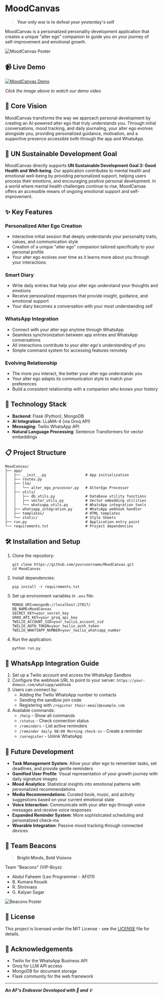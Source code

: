 # MoodCanvas

> **Your only war is to defeat your yesterday's self**

MoodCanvas is a personalized personality development application that creates a unique "alter ego" companion to guide you on your journey of self-improvement and emotional growth.

![MoodCanvas Poster](Images/Team%20Beacons/Mood%20Canvas%20Poster.png)

## 📹 Live Demo

[![MoodCanvas Demo](https://img.youtube.com/vi/ZzH9x7nGJuw/0.jpg)](https://youtu.be/ZzH9x7nGJuw)

*Click the image above to watch our demo video*

## 🌟 Core Vision

MoodCanvas transforms the way we approach personal development by creating an AI-powered alter ego that truly understands you. Through initial conversations, mood tracking, and daily journaling, your alter ego evolves alongside you, providing personalized guidance, motivation, and a supportive presence accessible both through the app and WhatsApp.

## 🎯 UN Sustainable Development Goal

MoodCanvas directly supports **UN Sustainable Development Goal 3: Good Health and Well-being**. Our application contributes to mental health and emotional well-being by providing personalized support, helping users process their emotions, and encouraging positive personal development. In a world where mental health challenges continue to rise, MoodCanvas offers an accessible means of ongoing emotional support and self-improvement.

## ✨ Key Features

### Personalized Alter Ego Creation
- Interactive initial session that deeply understands your personality traits, values, and communication style
- Creation of a unique "alter ego" companion tailored specifically to your personal profile
- Your alter ego evolves over time as it learns more about you through your interactions

### Smart Diary
- Write daily entries that help your alter ego understand your thoughts and emotions
- Receive personalized responses that provide insight, guidance, and emotional support
- Your diary becomes a conversation with your most understanding self

### WhatsApp Integration
- Connect with your alter ego anytime through WhatsApp
- Seamless synchronization between app entries and WhatsApp conversations
- All interactions contribute to your alter ego's understanding of you
- Simple command system for accessing features remotely

### Evolving Relationship
- The more you interact, the better your alter ego understands you
- Your alter ego adapts its communication style to match your preferences
- Build a consistent relationship with a companion who knows your history

## 🚀 Technology Stack

- **Backend**: Flask (Python), MongoDB
- **AI Integration**: LLaMA-4 (via Groq API)
- **Messaging**: Twilio WhatsApp API
- **Natural Language Processing**: Sentence Transformers for vector embeddings

## 📋 Project Structure

```
MoodCanvas/
├── app/
│   ├── __init__.py                  # App initialization
│   ├── routes.py
│   ├── llm/
│   │   └── alter_ego_processor.py   # AlterEgo Processor
│   ├── utils/
│   │   ├── db_utils.py              # Database utility functions
│   │   ├── vector_utils.py          # Vector embedding utilities
│   │   └── whatsapp_utils.py        # WhatsApp integration tools
│   ├── whatsapp_integration.py      # WhatsApp webhook handler
│   ├── templates/                   # HTML templates
│   └── static/                      # Style Sheets
├── run.py                           # Application entry point
└── requirements.txt                 # Project dependencies
```

## 🛠️ Installation and Setup

1. Clone the repository:
   ```
   git clone https://github.com/yourusername/MoodCanvas.git
   cd MoodCanvas
   ```

2. Install dependencies:
   ```
   pip install -r requirements.txt
   ```

3. Set up environment variables in `.env` file:
   ```
   MONGO_URI=mongodb://localhost:27017/
   DB_NAME=MoodCanvas
   SECRET_KEY=your_secret_key
   GROQ_API_KEY=your_groq_api_key
   TWILIO_ACCOUNT_SID=your_twilio_account_sid
   TWILIO_AUTH_TOKEN=your_twilio_auth_token
   TWILIO_WHATSAPP_NUMBER=your_twilio_whatsapp_number
   ```

4. Run the application:
   ```
   python run.py
   ```

## 📱 WhatsApp Integration Guide

1. Set up a Twilio account and access the WhatsApp Sandbox
2. Configure the webhook URL to point to your server: `https://your-domain.com/whatsapp/webhook`
3. Users can connect by:
   - Adding the Twilio WhatsApp number to contacts
   - Sending the sandbox join code
   - Registering with `/register their-email@example.com`
4. Available commands:
   - `/help` - Show all commands
   - `/status` - Check connection status
   - `/reminders` - List active reminders
   - `/reminder daily 08:00 Morning check-in` - Create a reminder
   - `/unregister` - Unlink WhatsApp

## 🔮 Future Development

- **Task Management System**: Allow your alter ego to remember tasks, set deadlines, and provide gentle reminders
- **Gamified User Profile**: Visual representation of your growth journey with daily signature images
- **Mood Analytics**: Statistical insights into emotional patterns with personalized recommendations
- **Media Recommendations**: Curated book, music, and activity suggestions based on your current emotional state
- **Voice Interaction**: Communicate with your alter ego through voice messages and receive voice responses
- **Expanded Reminder System**: More sophisticated scheduling and personalized check-ins
- **Wearable Integration**: Passive mood tracking through connected devices

## 👥 Team Beacons

> **Bright Minds, Bold Visions**

Team "Beacons" (VIP-Boys):

* Abdul Faheem (Leo Programmer - AF011)
* B. Kumara Kousik
* R. Shrinvass
* G. Kalyan Sagar

![Beacons Poster](Images/Team%20Beacons/Beacons%20Poster.png)

## 📜 License

This project is licensed under the MIT License - see the [LICENSE](LICENSE) file for details.

## 🙏 Acknowledgements

- Twilio for the WhatsApp Business API
- Groq for LLM API access
- MongoDB for document storage
- Flask community for the web framework

---

***An AF's Endeavor Developed with 🥤 and 💡***
